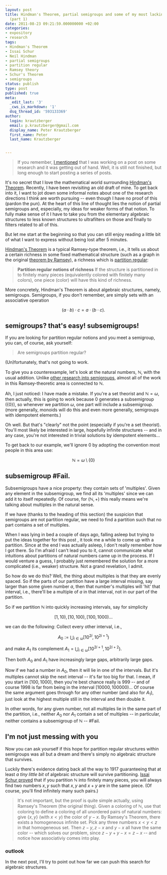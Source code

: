 ```yaml
---
layout: post
title: Hindman's Theorem, partial semigroups and some of my most lacking intuitions
  (part 1)
date: 2011-08-23 09:21:59.000000000 +02:00
categories:
- expository
- research
tags:
- Hindman's Theorem
- Issai Schur
- Neil Hindman
- partial semigroups
- partition regular
- Ramsey theory
- Schur's Theorem
- semigroups
status: publish
type: post
published: true
meta:
  _edit_last: '3'
  _cws_is_markdown: '1'
  dsq_thread_id: '593133369'
author:
  login: krautzberger
  email: p.krautzberger@gmail.com
  display_name: Peter Krautzberger
  first_name: Peter
  last_name: Krautzberger


---
```


> If you remember, [I mentioned](http://boolesrings.org/krautzberger/2011/08/19/a-short-reflection-on-google/) that I was working on a post on some research and it was getting out of hand. Well, it is still not finished, but long enough to start posting a series of posts.

It's no secret that I love the mathematical world surrounding [Hindman's Theorem](http://en.wikipedia.org/wiki/IP_set#Hindman.27s_Theorem). Recently, I have been revisiting an old draft of mine. To get back into it, I want to jot down some informal notes about one of the research directions I think are worth pursuing -- even though I have no proof of this (pardon the pun). At the heart of this line of thought lies the notion of partial semigroups and, especially, my ideas for weaker forms of that notion. To fully make sense of it I have to take you from the elementary algebraic structures to less known structures to ultrafilters on those and finally to filters related to all of this.

But let me start at the beginning so that you can still enjoy reading a little bit of what I want to express without being lost after 5 minutes.

[Hindman's Theorem](http://en.wikipedia.org/wiki/IP_set#Hindman.27s_Theorem) is a typical Ramsey-type theorem, i.e., it tells us about a certain richness in some fixed mathematical structure (such as a graph in the original [theorem by Ramsey](http://en.wikipedia.org/wiki/Ramsey%27s_theorem)), a richness which is [partition regular](http://en.wikipedia.org/wiki/Partition_regular):

> **Partition regular notions of richness** If the structure is partitioned in to finitely many pieces (equivalently colored with finitely many colors), one piece (color) will have this kind of richness.

More concretely, Hindman's Theorem is about algebraic structures, namely, semigroups. Semigroups, if you don't remember, are simply sets with an associative operation

$$ (a \cdot b) \cdot c = a \cdot (b \cdot c).$$

## semigroups? that's easy! subsemigroups!

If you are looking for partition regular notions and you meet a semigroup, you can, of course, ask yourself:

> Are semigroups partition regular?

(Un)fortunately, that's not going to work.

To give you a counterexample, let's look at the natural numbers, $\mathbb{N}$, with the usual addition. Unlike [other research into semigroups](http://en.wikipedia.org/wiki/Semigroup#Special_classes_of_semigroups), almost all of the work in this Ramsey-theoretic area is connected to $\mathbb{N}$.

Ah, I just noticed: I have made a mistake. If you're a set theorist and $\mathbb{N} = \omega$, then actually, this is going to work because $0$ generates a subsemigroup ($\{0\}$), so whenever we partition $\omega$, one part will include a subsemigroup. (more generally, monoids will do this and even more generally, semigroups with idempotent elements.)

Oh well. But that's "clearly" not the point (especially if you're a set theorist). You'll most likely be interested in large, hopefully infinite structures -- and in any case, you're not interested in trivial solutions by idempotent elements...

To get back to our example, we'll ignore $0$ by adopting the convention most people in this area use:

$$\mathbb{N} = \omega \setminus \{0\}$$

## subsemigroup #Fail.

Subsemigroups have a nice property: they contain sets of 'multiples'. Given any element in the subsemigroup, we find all its 'multiples' since we can add it to itself repeatedly. Of course, for $(\mathbb{N},+)$ this really means we're talking about multiples in the natural sense.

If we have (thanks to the heading of this section) the suspicion that semigroups are not partition regular, we need to find a partition such that no part contains a set of multiples.

When I was lying in bed a couple of days ago, falling asleep but trying to put the ideas together for this post , it took me a while to come up with a partition. Since at the end I was actually asleep, I don't really remember how I got there. So I'm afraid I can't lead you to it, cannot communicate what intuitions about partitions of natural numbers came up in the process. If I would venture a guess, I probably just remembered the solution for a more complicated (i.e., weaker) structure. Not a grand revelation, I admit.

So how do we do this? Well, the thing about multiples is that they are evenly spaced. So if the parts of our partition have a large interval missing, say larger than some given number $a$, then that number's multiples will 'hit' that interval, i.e., there'll be a multiple of $a$ in that interval, not in our part of the partition.

So if we partition $\mathbb{N}$ into quickly increasing intervals, say for simplicity

$$ [1,10), [10,100), [100,1000) \ldots$$

we can do the following: Collect every other interval, i.e.,

$$A_0 := \bigcup_{i\in \omega} [10^{2i},10^{2i+1})$$

and make $A_1$ its complement $A_1 = \bigcup_{i\in \omega} [10^{2i+1},10^{2i+2})$.

Then both $A_0$ and $A_1$ have increasingly large gaps, arbitrarily large gaps.

Now if we had a number in $A_0$, then it will lie in one of the intervals. But it's multiples cannot skip the next interval -- it's far too big for that. I mean, if you start in $[100,1000)$, then you're best chance really is $999$ -- and of course $1998$ is far from being in the interval $[10000,100000)$... Of course the same argument goes through for any other number (and also for $A_1$), just look at the highest multiple still in the interval and then double it.

In other words, for any given number, not all multiples lie in the same part of the partition, i.e., neither $A_0$ nor $A_1$ contain a set of multiples -- in particular, neither contains a subsemigroup of $\mathbb{N}$ -- #Fail.

## I'm not just messing with you

Now you can ask yourself if this hope for partition regular structures within semigroups was all but a dream and there's simply no algebraic structure that survives.

Luckily there's evidence dating back all the way to 1917 guaranteeing that at least _a tiny little bit_ of algebraic structure will survive partitioning. [Issai Schur proved](http://en.wikipedia.org/wiki/Schur%27s_theorem#Ramsey_theory) that if you partition $\mathbb{N}$ into finitely many pieces, you will always find two numbers $x,y$ such that $x, y$ and $x+y$ are in the same piece. (Of course, you'll find infinitely many such pairs.)

> It's not important, but the proof is quite simple actually, using Ramsey's Theorem (the original thing). Given a coloring of $\mathbb{N}$, use that coloring to define a coloring of all unordered pairs of natural numbers: give $\{x,y\}$ (with $x < y$) the color of $y-x$. By Ramsey's Theorem, there exists a homogeneous infinite set. Pick any three numbers $x < y < z$ in that homogeneous set. Then $z - y, z - x$ and $y - x$ all have the same color -- which solves our problem, since $z-y + y-x = z-x$ -- and notice how associativiy comes into play.

### outlook

In the next post, I'll try to point out how far we can push this search for algebraic structures.